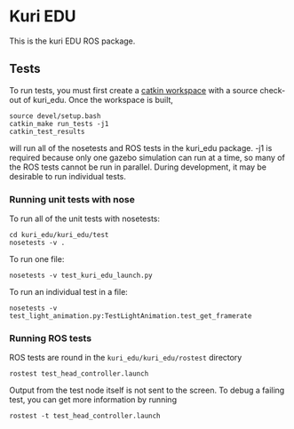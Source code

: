 # Kuri EDU
This is the kuri EDU ROS package.

## Tests
To run tests, you must first create a [catkin workspace](../activities/README.md#Setting-up-a-catkin-workspace)
with a source check-out of kuri_edu.  Once the workspace is built,

```
source devel/setup.bash
catkin_make run_tests -j1
catkin_test_results
```

will run all of the nosetests and ROS tests in the kuri_edu package.  -j1 is
required because only one gazebo simulation can run at a time, so many of the ROS
tests cannot be run in parallel.  During development, it may be desirable to run
individual tests.

### Running unit tests with nose

To run all of the unit tests with nosetests:
```
cd kuri_edu/kuri_edu/test
nosetests -v .
```

To run one file:
```
nosetests -v test_kuri_edu_launch.py
```

To run an individual test in a file:
```
nosetests -v test_light_animation.py:TestLightAnimation.test_get_framerate
```

### Running ROS tests
ROS tests are round in the `kuri_edu/kuri_edu/rostest` directory

```
rostest test_head_controller.launch
```

Output from the test node itself is not sent to the screen.  To debug a failing test,
you can get more information by running

```
rostest -t test_head_controller.launch
```
